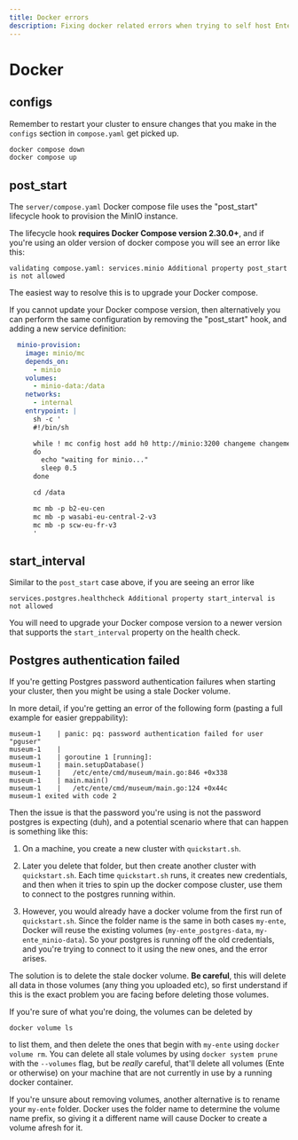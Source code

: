 ```yaml
---
title: Docker errors
description: Fixing docker related errors when trying to self host Ente
---
```


# Docker

## configs

Remember to restart your cluster to ensure changes that you make in the
`configs` section in `compose.yaml` get picked up.

```sh
docker compose down
docker compose up
```

## post_start

The `server/compose.yaml` Docker compose file uses the "post_start" lifecycle
hook to provision the MinIO instance.

The lifecycle hook **requires Docker Compose version 2.30.0+**, and if you're
using an older version of docker compose you will see an error like this:

```
validating compose.yaml: services.minio Additional property post_start is not allowed
```

The easiest way to resolve this is to upgrade your Docker compose.

If you cannot update your Docker compose version, then alternatively you can
perform the same configuration by removing the "post_start" hook, and adding a
new service definition:

```yaml
  minio-provision:
    image: minio/mc
    depends_on:
      - minio
    volumes:
      - minio-data:/data
    networks:
      - internal
    entrypoint: |
      sh -c '
      #!/bin/sh

      while ! mc config host add h0 http://minio:3200 changeme changeme1234
      do
        echo "waiting for minio..."
        sleep 0.5
      done

      cd /data

      mc mb -p b2-eu-cen
      mc mb -p wasabi-eu-central-2-v3
      mc mb -p scw-eu-fr-v3
      '
```

## start_interval

Similar to the `post_start` case above, if you are seeing an error like

```
services.postgres.healthcheck Additional property start_interval is not allowed
```

You will need to upgrade your Docker compose version to a newer version that
supports the `start_interval` property on the health check.

## Postgres authentication failed

If you're getting Postgres password authentication failures when starting your
cluster, then you might be using a stale Docker volume.

In more detail, if you're getting an error of the following form (pasting a full
example for easier greppability):

```
museum-1    | panic: pq: password authentication failed for user "pguser"
museum-1    |
museum-1    | goroutine 1 [running]:
museum-1    | main.setupDatabase()
museum-1    |   /etc/ente/cmd/museum/main.go:846 +0x338
museum-1    | main.main()
museum-1    |   /etc/ente/cmd/museum/main.go:124 +0x44c
museum-1 exited with code 2
```

Then the issue is that the password you're using is not the password postgres is
expecting (duh), and a potential scenario where that can happen is something
like this:

1. On a machine, you create a new cluster with `quickstart.sh`.

2. Later you delete that folder, but then create another cluster with
   `quickstart.sh`. Each time `quickstart.sh` runs, it creates new credentials,
   and then when it tries to spin up the docker compose cluster, use them to
   connect to the postgres running within.

3. However, you would already have a docker volume from the first run of
   `quickstart.sh`. Since the folder name is the same in both cases `my-ente`,
   Docker will reuse the existing volumes (`my-ente_postgres-data`,
   `my-ente_minio-data`). So your postgres is running off the old credentials,
   and you're trying to connect to it using the new ones, and the error arises.

The solution is to delete the stale docker volume. **Be careful**, this will
delete all data in those volumes (any thing you uploaded etc), so first
understand if this is the exact problem you are facing before deleting those
volumes.

If you're sure of what you're doing, the volumes can be deleted by

```
docker volume ls
```

to list them, and then delete the ones that begin with `my-ente` using
`docker volume rm`. You can delete all stale volumes by using
`docker system prune` with the `--volumes` flag, but be _really_ careful,
that'll delete all volumes (Ente or otherwise) on your machine that are not
currently in use by a running docker container.

If you're unsure about removing volumes, another alternative is to rename your
`my-ente` folder. Docker uses the folder name to determine the volume name
prefix, so giving it a different name will cause Docker to create a volume
afresh for it.
